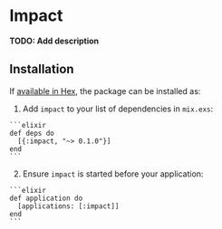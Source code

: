 # Impact

**TODO: Add description**

## Installation

If [available in Hex](https://hex.pm/docs/publish), the package can be installed as:

  1. Add `impact` to your list of dependencies in `mix.exs`:

    ```elixir
    def deps do
      [{:impact, "~> 0.1.0"}]
    end
    ```

  2. Ensure `impact` is started before your application:

    ```elixir
    def application do
      [applications: [:impact]]
    end
    ```

